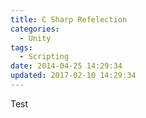```yaml
---
title: C Sharp Refelection
categories:
  - Unity
tags:
  - Scripting
date: 2014-04-25 14:29:34
updated: 2017-02-10 14:29:34
---
```


Test